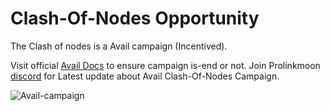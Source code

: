 # Clash-Of-Nodes Opportunity

The Clash of nodes is a Avail campaign (Incentived).

Visit official [Avail Docs](https://docs.availproject.org/docs/clash-of-nodes/challenges) to ensure campaign is-end or not. Join Prolinkmoon [discord](https://discord.gg/QXjqZHqJ) for Latest update about Avail Clash-Of-Nodes Campaign.

![Avail-campaign](/avail-assets/avail-campaign.png)
